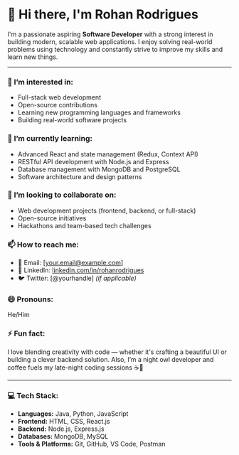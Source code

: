 # 👋 Hi there, I'm Rohan Rodrigues

I'm a passionate aspiring **Software Developer** with a strong interest in building modern, scalable web applications. I enjoy solving real-world problems using technology and constantly strive to improve my skills and learn new things.

---

### 👀 I’m interested in:
- Full-stack web development  
- Open-source contributions  
- Learning new programming languages and frameworks  
- Building real-world software projects  

### 🌱 I’m currently learning:
- Advanced React and state management (Redux, Context API)  
- RESTful API development with Node.js and Express  
- Database management with MongoDB and PostgreSQL  
- Software architecture and design patterns  

### 💞️ I’m looking to collaborate on:
- Web development projects (frontend, backend, or full-stack)  
- Open-source initiatives  
- Hackathons and team-based tech challenges  

### 📫 How to reach me:
- 📧 Email: [your.email@example.com]  
- 💼 LinkedIn: [linkedin.com/in/rohanrodrigues](https://linkedin.com/in/rohanrodrigues)  
- 🐦 Twitter: [@yourhandle] *(if applicable)*

### 😄 Pronouns: 
He/Him

### ⚡ Fun fact:
I love blending creativity with code — whether it's crafting a beautiful UI or building a clever backend solution. Also, I’m a night owl developer and coffee fuels my late-night coding sessions ☕🚀

---

### 💻 Tech Stack:
- **Languages:** Java, Python, JavaScript  
- **Frontend:** HTML, CSS, React.js  
- **Backend:** Node.js, Express.js  
- **Databases:** MongoDB, MySQL  
- **Tools & Platforms:** Git, GitHub, VS Code, Postman  

<!---
RohanRodrigues/RohanRodrigues is a ✨ special ✨ repository because its `README.md` (this file) appears on your GitHub profile.
You can click the Preview link to take a look at your changes.
--->
